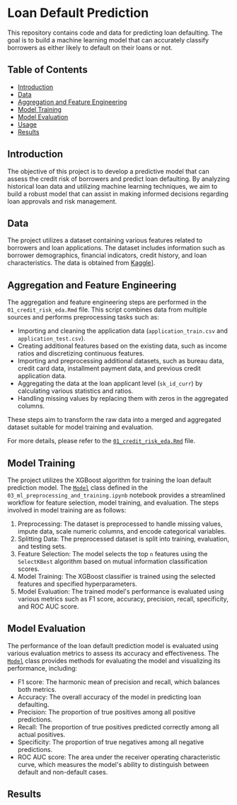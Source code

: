 # Loan Default Prediction

This repository contains code and data for predicting loan defaulting. The goal is to build a machine learning model that can accurately classify borrowers as either likely to default on their loans or not.

## Table of Contents

- [Introduction](#introduction)
- [Data](#data)
- [Aggregation and Feature Engineering](#aggregation-and-feature-engineering)
- [Model Training](#model-training)
- [Model Evaluation](#model-evaluation)
- [Usage](#usage)
- [Results](#results)

## Introduction

The objective of this project is to develop a predictive model that can assess the credit risk of borrowers and predict loan defaulting. By analyzing historical loan data and utilizing machine learning techniques, we aim to build a robust model that can assist in making informed decisions regarding loan approvals and risk management.

## Data

The project utilizes a dataset containing various features related to borrowers and loan applications. The dataset includes information such as borrower demographics, financial indicators, credit history, and loan characteristics. The data is obtained from [Kaggle](https://www.kaggle.com/competitions/home-credit-default-risk/data)].

## Aggregation and Feature Engineering

The aggregation and feature engineering steps are performed in the `01_credit_risk_eda.Rmd` file. This script combines data from multiple sources and performs preprocessing tasks such as:

- Importing and cleaning the application data (`application_train.csv` and `application_test.csv`).
- Creating additional features based on the existing data, such as income ratios and discretizing continuous features.
- Importing and preprocessing additional datasets, such as bureau data, credit card data, installment payment data, and previous credit application data.
- Aggregating the data at the loan applicant level (`sk_id_curr`) by calculating various statistics and ratios.
- Handling missing values by replacing them with zeros in the aggregated columns.

These steps aim to transform the raw data into a merged and aggregated dataset suitable for model training and evaluation.

For more details, please refer to the [`01_credit_risk_eda.Rmd`](01_credit_risk_eda.Rmd) file.

## Model Training

The project utilizes the XGBoost algorithm for training the loan default prediction model. The [`Model`](03_ml_preprocessing_and_training.ipynb) class defined in the `03_ml_preprocessing_and_training.ipynb` notebook provides a streamlined workflow for feature selection, model training, and evaluation. The steps involved in model training are as follows:

1. Preprocessing: The dataset is preprocessed to handle missing values, impute data, scale numeric columns, and encode categorical variables.
2. Splitting Data: The preprocessed dataset is split into training, evaluation, and testing sets.
3. Feature Selection: The model selects the top `n` features using the `SelectKBest` algorithm based on mutual information classification scores.
4. Model Training: The XGBoost classifier is trained using the selected features and specified hyperparameters.
5. Model Evaluation: The trained model's performance is evaluated using various metrics such as F1 score, accuracy, precision, recall, specificity, and ROC AUC score.

## Model Evaluation

The performance of the loan default prediction model is evaluated using various evaluation metrics to assess its accuracy and effectiveness. The [`Model`](03_ml_preprocessing_and_training.ipynb) class provides methods for evaluating the model and visualizing its performance, including:

- F1 score: The harmonic mean of precision and recall, which balances both metrics.
- Accuracy: The overall accuracy of the model in predicting loan defaulting.
- Precision: The proportion of true positives among all positive predictions.
- Recall: The proportion of true positives predicted correctly among all actual positives.
- Specificity: The proportion of true negatives among all negative predictions.
- ROC AUC score: The area under the receiver operating characteristic curve, which measures the model's ability to distinguish between default and non-default cases.

## Results

